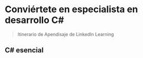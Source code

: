 # Conviértete en especialista en desarrollo C#

> Itinerario de Apendisaje de LinkedIn Learning

## C# esencial